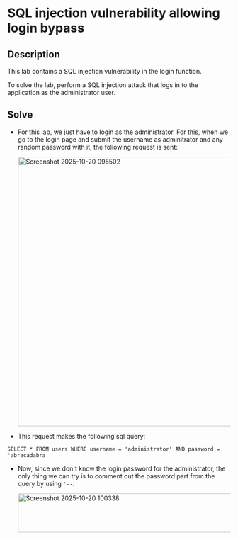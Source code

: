 # SQL injection vulnerability allowing login bypass

## Description
 This lab contains a SQL injection vulnerability in the login function.

To solve the lab, perform a SQL injection attack that logs in to the application as the administrator user. 

## Solve

- For this lab, we just have to login as the administrator. For this, when we go to the login page and submit the username as adminitrator and any random password with it, the following request is sent:

   <img width="534" height="608" alt="Screenshot 2025-10-20 095502" src="https://github.com/user-attachments/assets/cb17f9ff-86d4-40f2-a6f7-8e91638fe2d2" />


- This request makes the following sql query:

```
SELECT * FROM users WHERE username = 'administrator' AND password = 'abracadabra'
```

- Now, since we don't know the login password for the administrator, the only thing we can try is to comment out the password part from the query by using `'--`.

   <img width="534" height="88" alt="Screenshot 2025-10-20 100338" src="https://github.com/user-attachments/assets/5f940a79-c27d-4be3-a396-d775cdd34db6" />
